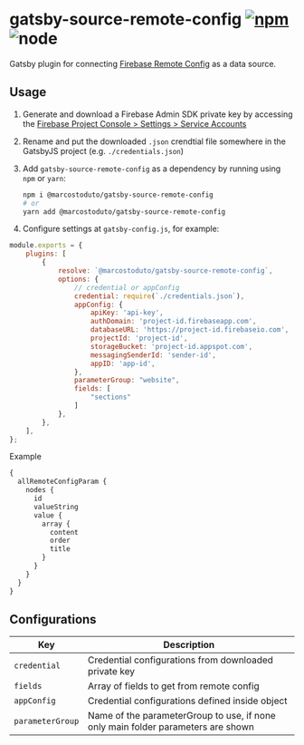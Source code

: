 # gatsby-source-remote-config [![npm](https://img.shields.io/npm/v/@marcostoduto/gatsby-source-remote-config)](https://www.npmjs.com/package/@marcostoduto/gatsby-source-remote-config) ![node](https://img.shields.io/node/v/firebase-admin)

Gatsby plugin for connecting [Firebase Remote Config](https://firebase.google.com/products/remote-config)
as a data source. 

## Usage

1. Generate and download a Firebase Admin SDK private key by accessing the
   [Firebase Project Console > Settings > Service Accounts](https://console.firebase.google.com/project/_/settings/serviceaccounts/adminsdk)

2. Rename and put the downloaded `.json` crendtial file somewhere in the GatsbyJS project (e.g. `./credentials.json`)

3. Add `gatsby-source-remote-config` as a dependency by running using `npm` or `yarn`:

   ```sh
   npm i @marcostoduto/gatsby-source-remote-config
   # or
   yarn add @marcostoduto/gatsby-source-remote-config
   ```

4. Configure settings at `gatsby-config.js`, for example:
```js
module.exports = {
    plugins: [
        {
            resolve: `@marcostoduto/gatsby-source-remote-config`,
            options: {
                // credential or appConfig
                credential: require(`./credentials.json`),
                appConfig: {
                    apiKey: 'api-key',
                    authDomain: 'project-id.firebaseapp.com',
                    databaseURL: 'https://project-id.firebaseio.com',
                    projectId: 'project-id',
                    storageBucket: 'project-id.appspot.com',
                    messagingSenderId: 'sender-id',
                    appID: 'app-id',
                },
                parameterGroup: "website",
                fields: [
                    "sections"
                ]
            },
        },
    ],
};
```

Example
``` graphql
{
  allRemoteConfigParam {
    nodes {
      id
      valueString
      value {
        array {
          content
          order
          title
        }
      }
    }
  }
}
```



## Configurations

| Key                    | Description                                                                                                                                                        
| ---------------------- | --------------------------------------------------------------------------------- |
| `credential`           | Credential configurations from downloaded private key                             |
| `fields`               | Array of fields to get from remote config                                         |
| `appConfig `           | Credential configurations defined inside object                                   |
| `parameterGroup`       | Name of the parameterGroup to use, if none only main folder parameters are shown  |

